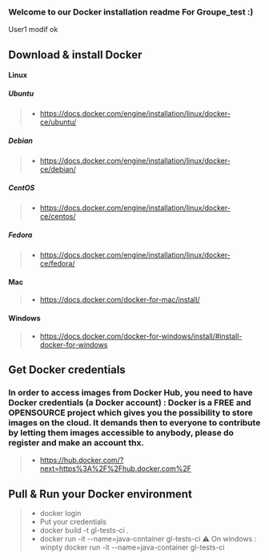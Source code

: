 ### Welcome to our Docker installation readme For Groupe_test :)

User1 modif ok 

## Download & install Docker

#### Linux
##### Ubuntu
> * https://docs.docker.com/engine/installation/linux/docker-ce/ubuntu/
##### Debian
> * https://docs.docker.com/engine/installation/linux/docker-ce/debian/
##### CentOS
> * https://docs.docker.com/engine/installation/linux/docker-ce/centos/
##### Fedora
> * https://docs.docker.com/engine/installation/linux/docker-ce/fedora/
#### Mac
> * https://docs.docker.com/docker-for-mac/install/
#### Windows
> * https://docs.docker.com/docker-for-windows/install/#install-docker-for-windows

## Get Docker credentials
### In order to access images from Docker Hub, you need to have Docker credentials (a Docker account) : Docker is a FREE and OPENSOURCE project which gives you the possibility to store images on the cloud. It demands then to everyone to contribute by letting them images accessible to anybody, please do register and make an account thx.
> * https://hub.docker.com/?next=https%3A%2F%2Fhub.docker.com%2F

## Pull & Run your Docker environment 
> * docker login
> * Put your credentials
> * docker build -t gl-tests-ci .
> * docker run -it --name=java-container gl-tests-ci
:warning: On windows : winpty docker run -it --name=java-container gl-tests-ci





